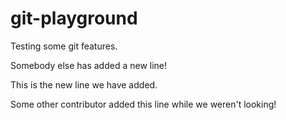 # git-playground
Testing some git features.

Somebody else has added a new line!

This is the new line we have added.

Some other contributor added this line while we weren't looking!
